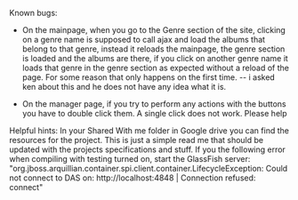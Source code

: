 Known bugs:

- On the mainpage, when you go to the Genre section of the site, clicking on a genre name is supposed to call ajax and load the albums that belong to that genre, instead it reloads the mainpage, the genre section is loaded and the albums are there, if you click on another genre name it loads that genre in the genre section as expected without a reload of the page. For some reason that only happens on the first time. -- i asked ken about this and he does not have any idea what it is.

- On the manager page, if you try to perform any actions with the buttons you have to double click them. A single click does not work. Please help


Helpful hints:
In your Shared With me folder in Google drive you can find the resources for the project.
This is just a simple read me that should be updated with the projects specifications and stuff.
If you the following error when compiling with testing turned on, start the GlassFish server:
"org.jboss.arquillian.container.spi.client.container.LifecycleException: Could not connect to DAS on: http://localhost:4848 | Connection refused: connect"